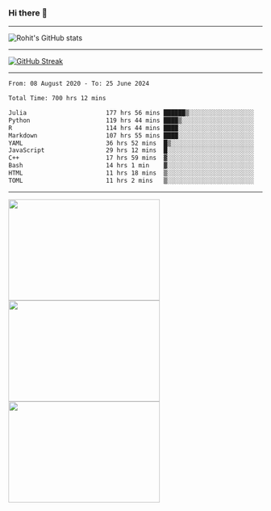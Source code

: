 ### Hi there 👋

<hr/>

![Rohit's GitHub stats](https://github-readme-stats.vercel.app/api?username=RohitRathore1&show_icons=true&theme=transparent)

<hr/>

[![GitHub Streak](http://github-readme-streak-stats.herokuapp.com?user=RohitRathore1&theme=dark&mode=weekly)](https://git.io/streak-stats)

<hr/>

<!--START_SECTION:waka-->

```txt
From: 08 August 2020 - To: 25 June 2024

Total Time: 700 hrs 12 mins

Julia                      177 hrs 56 mins ██████▒░░░░░░░░░░░░░░░░░░   25.41 %
Python                     119 hrs 44 mins ████▒░░░░░░░░░░░░░░░░░░░░   17.10 %
R                          114 hrs 44 mins ████░░░░░░░░░░░░░░░░░░░░░   16.39 %
Markdown                   107 hrs 55 mins ████░░░░░░░░░░░░░░░░░░░░░   15.41 %
YAML                       36 hrs 52 mins  █▒░░░░░░░░░░░░░░░░░░░░░░░   05.27 %
JavaScript                 29 hrs 12 mins  █░░░░░░░░░░░░░░░░░░░░░░░░   04.17 %
C++                        17 hrs 59 mins  ▓░░░░░░░░░░░░░░░░░░░░░░░░   02.57 %
Bash                       14 hrs 1 min    ▓░░░░░░░░░░░░░░░░░░░░░░░░   02.00 %
HTML                       11 hrs 18 mins  ▒░░░░░░░░░░░░░░░░░░░░░░░░   01.62 %
TOML                       11 hrs 2 mins   ▒░░░░░░░░░░░░░░░░░░░░░░░░   01.58 %
```

<!--END_SECTION:waka-->

<hr/>

<p>
  <img src="https://wakatime.com/share/@TeAmp0is0N/0205e68a-e5ed-48bf-b870-3c94c1fa77d3.svg" width="300" height="200">
  <img src="https://wakatime.com/share/@TeAmp0is0N/3935ee43-08a3-493e-8b95-60c1f9204b15.svg" width="300" height="200">
  <img src="https://wakatime.com/share/@TeAmp0is0N/8717aacc-7340-44e0-abb1-987dc9823fcd.svg" width="300" height="200">
</p>




